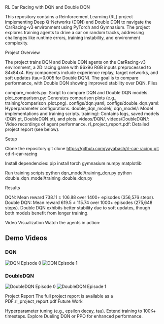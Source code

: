 RL Car Racing with DQN and Double DQN

This repository contains a Reinforcement Learning (RL) project implementing Deep Q-Networks (DQN) and Double DQN to navigate the CarRacing-v3 environment using PyTorch and Gymnasium. The project explores training agents to drive a car on random tracks, addressing challenges like runtime errors, training instability, and environment complexity.

Project Overview

The project trains DQN and Double DQN agents on the CarRacing-v3 environment, a 2D racing game with 96x96 RGB inputs preprocessed to 84x84x4. Key components include experience replay, target networks, and soft updates (tau=0.005 for Double DQN). The goal is to compare performance, with Double DQN showing improved stability over DQN.
Files

compare_models.py: Script to compare DQN and Double DQN models.
plot_comparison.py: Generates comparison plots (e.g., training/comparison_plot.png).
configs/dqn.yaml, configs/double_dqn.yaml: Hyperparameter configurations.
double_dqn_model/, dqn_model/: Model implementations and training scripts.
training/: Contains logs, saved models (DQN.pt, DoubleDQN.pt), and plots.
videos/DQN/, videos/DoubleDQN/: Video recordings of agent performance.
rl_project_report.pdf: Detailed project report (see below).

Setup

Clone the repository:git clone https://github.com/yayabash/rl-car-racing.git
cd rl-car-racing


Install dependencies:
pip install torch gymnasium numpy matplotlib


Run training scripts:python dqn_model/training_dqn.py
python double_dqn_model/training_double_dqn.py



Results

DQN: Mean reward 738.11 ± 106.88 over 1400+ episodes (356,576 steps).
Double DQN: Mean reward 619.5 ± 115.74 over 1000+ episodes (275,648 steps).
Double DQN exhibits better stability due to soft updates, though both models benefit from longer training.

Video Visualization
Watch the agents in action:

## Demo Videos

### DQN
![DQN Episode 0](https://github.com/yayabash/rl-car-racing/blob/main/rl-video-DQN-episode-0.gif)
![DQN Episode 1](./videos/DQN/gifs/rl-video-episode-1.gif)

### DoubleDQN
![DoubleDQN Episode 0](./videos/DoubleDQN/gifs/rl-video-DoubleDQN-episode-0.gif)
![DoubleDQN Episode 1](./videos/DoubleDQN/gifs/rl-video-DoubleDQN-episode-1.gif)

Project Report
The full project report is available as a PDF:rl_project_report.pdf
Future Work

Hyperparameter tuning (e.g., epsilon decay, tau).
Extend training to 100K+ timesteps.
Explore Dueling DQN or PPO for enhanced performance.

